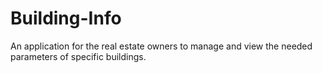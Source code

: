 # Building-Info
An application for the real estate owners to manage and view the needed parameters of specific buildings. 

[](https://travis-ci.org/RenegadeWizard/Building-Info.svg?branch=master)
